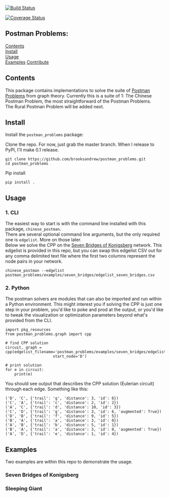[![Build Status](https://travis-ci.org/brooksandrew/postman_problems.svg?branch=master)](https://travis-ci.org/brooksandrew/postman_problems)

[![Coverage Status](https://coveralls.io/repos/github/brooksandrew/postman_problems/badge.svg?branch=master)](https://coveralls.io/github/brooksandrew/postman_problems?branch=master)


## Postman Problems:

[Contents](#Contents)  
[Install](#Install)  
[Usage](#Usage)  
[Examples](#Examples)
[Contribute](#Contribute)

## Contents

This package contains implementations to solve the suite of [Postman Problems] from graph theory.
Currently this is a suite of 1: The Chinese Postman Problem, the most straightforward of the Postman Problems.  
The Rural Postman Problem will be added next.

## Install

Install the `postman_problems` package:


Clone the repo.  For now, just grab the master branch.  When I release to PyPI, I'll make 0.1 release.
```
git clone https://github.com/brooksandrew/postman_problems.git
cd postman_problems
```

Pip install
```
pip install .
```


## Usage

### 1. CLI

The easiest way to start is with the command line installed with this package, `chinese_postman`.  
There are several optional command line arguments, but the only required one is `edgelist`.  More on those later.  
Below we solve the CPP on the [Seven Bridges of Konigsberg] network.  This edgelist is provided in this repo, but you
can swap this edgelist CSV out for any comma delimited text file where the first two columns represent the node pairs
in your network.

```
chinese_postman --edgelist postman_problems/examples/seven_bridges/edgelist_seven_bridges.csv
```

### 2. Python

The postman solvers are modules that can also be imported and run within a Python environment.  This might interest you 
if solving the CPP is just one step in your problem, you'd like to poke and prod at the output, or you'd like to tweak 
the visualization or optimization parameters beyond what's provided from the CLI.

```
import pkg_resources
from postman_problems.graph import cpp

# find CPP solution
circuit, graph = cpp(edgelist_filename='postman_problems/examples/seven_bridges/edgelist_seven_bridges.csv',
                     start_node='D')

# print solution
for e in circuit:
    print(e)
```

You should see output that describes the CPP solution (Eulerian circuit) through each edge.  Something like this:
```
('D', 'C', {'trail': 'g', 'distance': 3, 'id': 6})
('C', 'A', {'trail': 'c', 'distance': 2, 'id': 2})
('A', 'C', {'trail': 'd', 'distance': 10, 'id': 3})
('C', 'D', {'trail': 'g', 'distance': 3, 'id': 6, 'augmented': True})
('D', 'B', {'trail': 'f', 'distance': 9, 'id': 5})
('B', 'A', {'trail': 'a', 'distance': 3, 'id': 0})
('A', 'B', {'trail': 'b', 'distance': 5, 'id': 1})
('B', 'A', {'trail': 'a', 'distance': 3, 'id': 0, 'augmented': True})
('A', 'D', {'trail': 'e', 'distance': 1, 'id': 4})
```

## Examples

Two examples are within this repo to demonstrate the usage.

### Seven Bridges of Konigsberg

### Sleeping Giant





[Postman Problems]: https://en.wikipedia.org/wiki/Route_inspection_problem
[Seven Bridges of Konigsberg]:https://en.wikipedia.org/wiki/Seven_Bridges_of_K%C3%B6nigsberg

